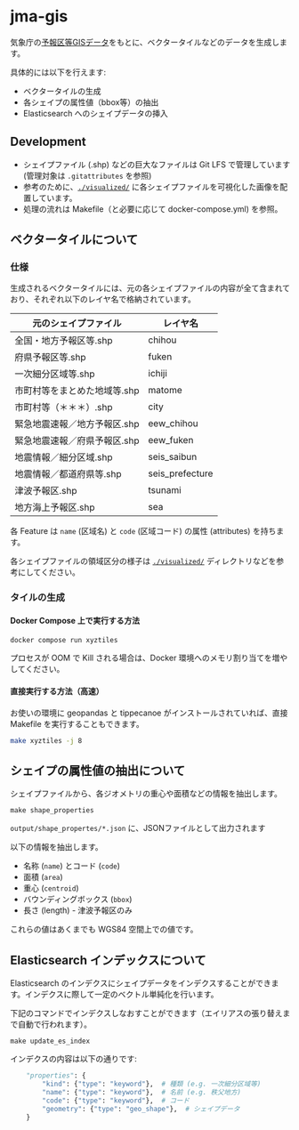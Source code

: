 # jma-gis

気象庁の[予報区等GISデータ](https://www.data.jma.go.jp/developer/gis.html)をもとに、ベクタータイルなどのデータを生成します。

具体的には以下を行えます:

- ベクタータイルの生成
- 各シェイプの属性値（bbox等）の抽出
- Elasticsearch へのシェイプデータの挿入

## Development

- シェイプファイル (.shp) などの巨大なファイルは Git LFS で管理しています (管理対象は `.gitattributes` を参照)
- 参考のために、[`./visualized/`](./visualized/) に各シェイプファイルを可視化した画像を配置しています。
- 処理の流れは Makefile（と必要に応じて docker-compose.yml) を参照。

## ベクタータイルについて

### 仕様

生成されるベクタータイルには、元の各シェイプファイルの内容が全て含まれており、それぞれ以下のレイヤ名で格納されています。

| 元のシェイプファイル | レイヤ名 |
| -- | -- |
| 全国・地方予報区等.shp | chihou |
| 府県予報区等.shp | fuken |
| 一次細分区域等.shp | ichiji |
| 市町村等をまとめた地域等.shp | matome |
| 市町村等（＊＊＊）.shp | city |
| 緊急地震速報／地方予報区.shp | eew_chihou |
| 緊急地震速報／府県予報区.shp | eew_fuken |
| 地震情報／細分区域.shp | seis_saibun |
| 地震情報／都道府県等.shp | seis_prefecture |
| 津波予報区.shp | tsunami |
| 地方海上予報区.shp | sea |

各 Feature は `name` (区域名) と `code` (区域コード) の属性 (attributes) を持ちます。

各シェイプファイルの領域区分の様子は [`./visualized/`](./visualized/) ディレクトリなどを参考にしてください。

### タイルの生成

#### Docker Compose 上で実行する方法

```bash
docker compose run xyztiles
```

プロセスが OOM で Kill される場合は、Docker 環境へのメモリ割り当てを増やしてください。

#### 直接実行する方法（高速）

お使いの環境に geopandas と tippecanoe がインストールされていれば、直接 Makefile を実行することもできます。

```bash
make xyztiles -j 8
```


## シェイプの属性値の抽出について

シェイプファイルから、各ジオメトリの重心や面積などの情報を抽出します。

```console
make shape_properties
```

`output/shape_propertes/*.json` に、JSONファイルとして出力されます

以下の情報を抽出します。

- 名称 (`name`) とコード (`code`)
- 面積 (`area`)
- 重心 (`centroid`)
- バウンディングボックス (`bbox`)
- 長さ (length) - 津波予報区のみ

これらの値はあくまでも WGS84 空間上での値です。

## Elasticsearch インデックスについて

Elasticsearch のインデクスにシェイプデータをインデクスすることができます。インデクスに際して一定のベクトル単純化を行います。

下記のコマンドでインデクスしなおすことができます（エイリアスの張り替えまで自動で行われます）。

```console
make update_es_index
```

インデクスの内容は以下の通りです:

```python
    "properties": {
        "kind": {"type": "keyword"},  # 種類 (e.g. 一次細分区域等)
        "name": {"type": "keyword"},  # 名前 (e.g. 秩父地方)
        "code": {"type": "keyword"},  # コード
        "geometry": {"type": "geo_shape"},  # シェイプデータ
    }
```
